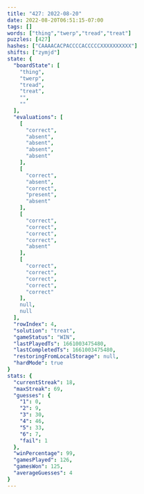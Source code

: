 ```yaml
---
title: "427: 2022-08-20"
date: 2022-08-20T06:51:15-07:00
tags: []
words: ["thing","twerp","tread","treat"]
puzzles: [427]
hashes: ["CAAAACACPACCCCACCCCCXXXXXXXXXX"]
shifts: ["zymjd"]
state: {
  "boardState": [
    "thing",
    "twerp",
    "tread",
    "treat",
    "",
    ""
  ],
  "evaluations": [
    [
      "correct",
      "absent",
      "absent",
      "absent",
      "absent"
    ],
    [
      "correct",
      "absent",
      "correct",
      "present",
      "absent"
    ],
    [
      "correct",
      "correct",
      "correct",
      "correct",
      "absent"
    ],
    [
      "correct",
      "correct",
      "correct",
      "correct",
      "correct"
    ],
    null,
    null
  ],
  "rowIndex": 4,
  "solution": "treat",
  "gameStatus": "WIN",
  "lastPlayedTs": 1661003475480,
  "lastCompletedTs": 1661003475480,
  "restoringFromLocalStorage": null,
  "hardMode": true
}
stats: {
  "currentStreak": 18,
  "maxStreak": 69,
  "guesses": {
    "1": 0,
    "2": 9,
    "3": 30,
    "4": 46,
    "5": 33,
    "6": 7,
    "fail": 1
  },
  "winPercentage": 99,
  "gamesPlayed": 126,
  "gamesWon": 125,
  "averageGuesses": 4
}
---
```


<!-- more -->
